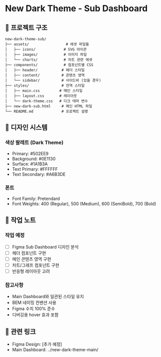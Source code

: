 # New Dark Theme - Sub Dashboard

## 📁 프로젝트 구조

```
new-dark-theme-sub/
├── assets/                 # 에셋 파일들
│   ├── icons/             # SVG 아이콘
│   ├── images/            # 이미지 파일
│   └── charts/            # 차트 관련 에셋
├── components/            # 컴포넌트별 CSS
│   ├── header/           # 헤더 스타일
│   ├── content/          # 콘텐츠 영역
│   └── sidebar/          # 사이드바 (있을 경우)
├── styles/               # 전역 스타일
│   ├── main.css         # 메인 스타일
│   ├── layout.css       # 레이아웃
│   └── dark-theme.css   # 다크 테마 변수
├── new-dark-sub.html     # 메인 HTML 파일
└── README.md             # 프로젝트 설명

```

## 🎨 디자인 시스템

### 색상 팔레트 (Dark Theme)
- Primary: #502EE9
- Background: #0E1130
- Surface: #1A1B3A
- Text Primary: #FFFFFF
- Text Secondary: #A6B3DE

### 폰트
- Font Family: Pretendard
- Font Weights: 400 (Regular), 500 (Medium), 600 (SemiBold), 700 (Bold)

## 📝 작업 노트

### 작업 예정
- [ ] Figma Sub Dashboard 디자인 분석
- [ ] 헤더 컴포넌트 구현
- [ ] 메인 콘텐츠 영역 구현
- [ ] 차트/그래프 컴포넌트 구현
- [ ] 반응형 레이아웃 고려

### 참고사항
- Main Dashboard와 일관된 스타일 유지
- BEM 네이밍 컨벤션 사용
- Figma 수치 100% 준수
- 디버깅용 hover 효과 포함

## 🔗 관련 링크
- Figma Design: [추가 예정]
- Main Dashboard: ../new-dark-theme-main/